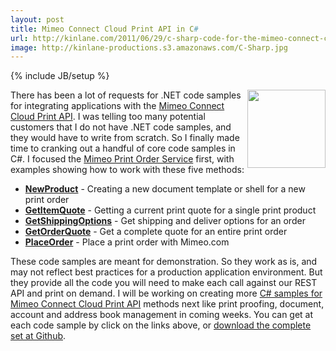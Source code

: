```yaml
---
layout: post
title: Mimeo Connect Cloud Print API in C#
url: http://kinlane.com/2011/06/29/c-sharp-code-for-the-mimeo-connect-cloud-print-api/
image: http://kinlane-productions.s3.amazonaws.com/C-Sharp.jpg
---
```

{% include JB/setup %}
<p>
     <img class="c1" src="http://kinlane-productions.s3.amazonaws.com/C-Sharp.jpg" alt="" width="125" align="right" /> There has been a lot of requests for .NET code samples for integrating applications with the <a title="Mimeo Connect Cloud Print API" href="http://developer.mimeo.com/">Mimeo Connect Cloud Print API</a>. I was telling too many potential customers that I do not have .NET code samples, and they would have to write from scratch. So I finally made time to cranking out a handful of core code samples in C#. I focused the <a title="Mimeo Print Order Service" href="http://developer.mimeo.com/documentation/service_detail.php?ID=5">Mimeo Print Order Service</a> first, with examples showing how to work with these five methods:
</p>
<ul class="mainlist">
     <li>
          <strong><a href="http://developer.mimeo.com/code/code_type_detail.php?ID=63&amp;tag=" target="_blank">NewProduct</a></strong> - Creating a new document template or shell for a new print order
     </li>
     <li>
          <strong><a href="http://developer.mimeo.com/code/code_type_detail.php?ID=60&amp;tag=" target="_blank">GetItemQuote</a></strong> - Getting a current print quote for a single print product
     </li>
     <li>
          <strong><a href="http://developer.mimeo.com/code/code_type_detail.php?ID=62&amp;tag=" target="_blank">GetShippingOptions</a></strong> - Get shipping and deliver options for an order
     </li>
     <li>
          <strong><a href="http://developer.mimeo.com/code/code_type_detail.php?ID=61&amp;tag=" target="_blank">GetOrderQuote</a></strong> - Get a complete quote for an entire print order
     </li>
     <li>
          <strong><a href="http://developer.mimeo.com/code/code_type_detail.php?ID=64&amp;tag=" target="_blank">PlaceOrder</a></strong> - Place a print order with Mimeo.com
     </li>
</ul>
<p>
     These code samples are meant for demonstration. So they work as is, and may not reflect best practices for a production application environment. But they provide all the code you will need to make each call against our REST API and print on demand. I will be working on creating more <a title="C# samples for the Mimeo Connect Cloud Print API" href="http://developer.mimeo.com/code/code_type_listing.php?tag=CSharp">C# samples for Mimeo Connect Cloud Print API</a> methods next like print proofing, document, account and address book management in coming weeks. You can get at each code sample by click on the links above, or <a title="complete set at Github" href="PlaceOrder">download the complete set at Github</a>.
</p>